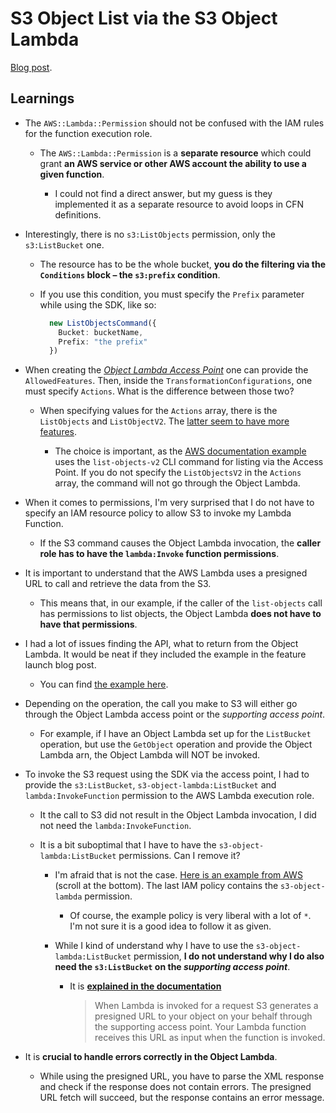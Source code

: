 # S3 Object List via the S3 Object Lambda

[Blog post](https://aws.amazon.com/about-aws/whats-new/2022/10/amazon-s3-object-lambda-code-modify-results-s3-head-list-api-requests/).

## Learnings

- The `AWS::Lambda::Permission` should not be confused with the IAM rules for the function execution role.

  - The `AWS::Lambda::Permission` is a **separate resource** which could grant **an AWS service or other AWS account the ability to use a given function**.

    - I could not find a direct answer, but my guess is they implemented it as a separate resource to avoid loops in CFN definitions.

- Interestingly, there is no `s3:ListObjects` permission, only the `s3:ListBucket` one.

  - The resource has to be the whole bucket, **you do the filtering via the `Conditions` block – the `s3:prefix` condition**.

  - If you use this condition, you must specify the `Prefix` parameter while using the SDK, like so:

    ```ts
      new ListObjectsCommand({
        Bucket: bucketName,
        Prefix: "the prefix"
      })
    ```

- When creating the [_Object Lambda Access Point_](https://docs.aws.amazon.com/AWSCloudFormation/latest/UserGuide/aws-resource-s3objectlambda-accesspoint.html) one can provide the `AllowedFeatures`. Then, inside the `TransformationConfigurations`, one must specify `Actions`. What is the difference between those two?

  - When specifying values for the `Actions` array, there is the `ListObjects` and `ListObjectV2`. The [latter seem to have more features](https://stackoverflow.com/questions/37534077/what-is-the-difference-between-boto3-list-objects-and-list-objects-v2).

    - The choice is important, as the [AWS documentation example](https://docs.aws.amazon.com/AmazonS3/latest/userguide/access-points-usage-examples.html#list-object-ap) uses the `list-objects-v2` CLI command for listing via the Access Point. If you do not specify the `ListObjectsV2` in the `Actions` array, the command will not go through the Object Lambda.

- When it comes to permissions, I'm very surprised that I do not have to specify an IAM resource policy to allow S3 to invoke my Lambda Function.

  - If the S3 command causes the Object Lambda invocation, the **caller role has to have the `lambda:Invoke` function permissions**.

- It is important to understand that the AWS Lambda uses a presigned URL to call and retrieve the data from the S3.

  - This means that, in our example, if the caller of the `list-objects` call has permissions to list objects, the Object Lambda **does not have to have that permissions**.

- I had a lot of issues finding the API, what to return from the Object Lambda. It would be neat if they included the example in the feature launch blog post.

  - You can find [the example here](https://docs.aws.amazon.com/AmazonS3/latest/userguide/olap-writing-lambda.html#olap-listobjects).

- Depending on the operation, the call you make to S3 will either go through the Object Lambda access point or the _supporting access point_.

  - For example, if I have an Object Lambda set up for the `ListBucket` operation, but use the `GetObject` operation and provide the Object Lambda arn, the Object Lambda will NOT be invoked.

- To invoke the S3 request using the SDK via the access point, I had to provide the `s3:ListBucket`, `s3-object-lambda:ListBucket` and `lambda:InvokeFunction` permission to the AWS Lambda execution role.

  - It the call to S3 did not result in the Object Lambda invocation, I did not need the `lambda:InvokeFunction`.

  - It is a bit suboptimal that I have to have the `s3-object-lambda:ListBucket` permissions. Can I remove it?

    - I'm afraid that is not the case. [Here is an example from AWS](https://docs.aws.amazon.com/AmazonS3/latest/userguide/olap-policies.html) (scroll at the bottom). The last IAM policy contains the `s3-object-lambda` permission.

      - Of course, the example policy is very liberal with a lot of `*`. I'm not sure it is a good idea to follow it as given.

    - While I kind of understand why I have to use the `s3-object-lambda:ListBucket` permission, **I do not understand why I do also need the `s3:ListBucket` on the _supporting access point_**.

      - It is **[explained in the documentation](https://docs.aws.amazon.com/AmazonS3/latest/userguide/olap-security.html)**

        > When Lambda is invoked for a request S3 generates a presigned URL to your object on your behalf through the supporting access point. Your Lambda function receives this URL as input when the function is invoked.

- It is **crucial to handle errors correctly in the Object Lambda**.

  - While using the presigned URL, you have to parse the XML response and check if the response does not contain errors. The presigned URL fetch will succeed, but the response contains an error message.
